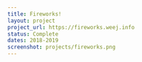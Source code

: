 ```yaml
---
title: Fireworks!
layout: project
project_url: https://fireworks.weej.info
status: Complete
dates: 2018-2019
screenshot: projects/fireworks.png
---
```

